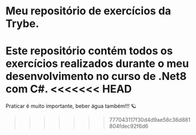 # Meu repositório de exercícios da Trybe.

Este repositório contém todos os exercícios realizados durante o meu desenvolvimento no curso de .Net8 com C#.
<<<<<<< HEAD
=======

Praticar é muito importante, beber água também!!! 🪐
>>>>>>> 777043117f30d4d9ae58c36d881804fdec92f6d6
